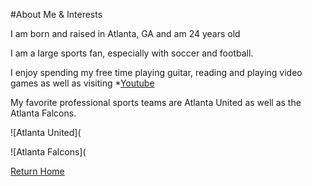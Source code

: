 #About Me & Interests

I am born and raised in Atlanta, GA and am 24 years old

I am a large sports fan, especially with soccer and football.

I enjoy spending my free time playing guitar, reading and playing video games as well as visiting 
*[Youtube](https://www.youtube.com)

My favorite professional sports teams are Atlanta United as well as the Atlanta Falcons.

![Atlanta United](

![Atlanta Falcons](

[Return Home](./README.md)
